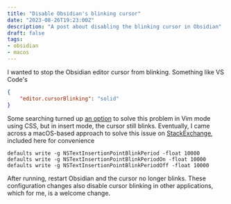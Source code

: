 ```yaml
---
title: "Disable Obsidian's blinking cursor"
date: "2023-08-26T19:23:00Z"
description: "A post about disabling the blinking cursor in Obsidian"
draft: false
tags:
- obsidian
- macos
---
```


I wanted to stop the Obsidian editor cursor from blinking.
Something like VS Code's

```json 
{
    "editor.cursorBlinking": "solid"
}
```

Some searching turned up [an option](https://forum.obsidian.md/t/allow-stopping-the-cursor-from-blinking/39819) to solve this problem in Vim mode using CSS, but in insert mode, the cursor still blinks.
Eventually, I came across a macOS-based approach to solve this issue on [StackExchange](https://superuser.com/a/1444563), included here for convenience

```text
defaults write -g NSTextInsertionPointBlinkPeriod -float 10000
defaults write -g NSTextInsertionPointBlinkPeriodOn -float 10000
defaults write -g NSTextInsertionPointBlinkPeriodOff -float 10000
```

After running, restart Obsidian and the cursor no longer blinks.
These configuration changes also disable cursor blinking in other applications, which for me, is a welcome change.